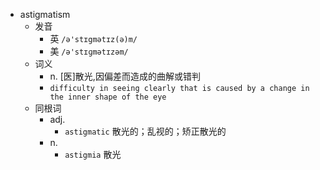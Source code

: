 - astigmatism
  - 发音
    - 英 `/ə'stɪgmətɪz(ə)m/`
    - 美 `/ə'stɪɡmətɪzəm/`
  - 词义
    - n. [医]散光,因偏差而造成的曲解或错判
    - `difficulty in seeing clearly that is caused by a change in the inner shape of the eye`
  - 同根词
    - adj.
      - `astigmatic` 散光的；乱视的；矫正散光的
    - n.
      - `astigmia` 散光
